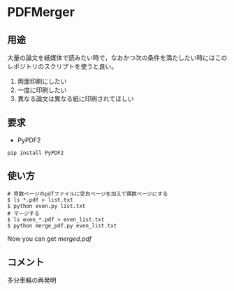 # PDFMerger

## 用途
大量の論文を紙媒体で読みたい時で，なおかつ次の条件を満たしたい時にはこのレポジトリのスクリプトを使うと良い。

1. 両面印刷にしたい
2. 一度に印刷したい
3. 異なる論文は異なる紙に印刷されてほしい


## 要求
- PyPDF2
```
pip install PyPDF2
```

## 使い方
```
# 奇数ページのpdfファイルに空白ページを加えて偶数ページにする
$ ls *.pdf > list.txt
$ python even.py list.txt
# マージする
$ ls even_*.pdf > even_list.txt
$ python merge_pdf.py even_list.txt
```
Now you can get _merged.pdf_


## コメント
多分車輪の再発明
